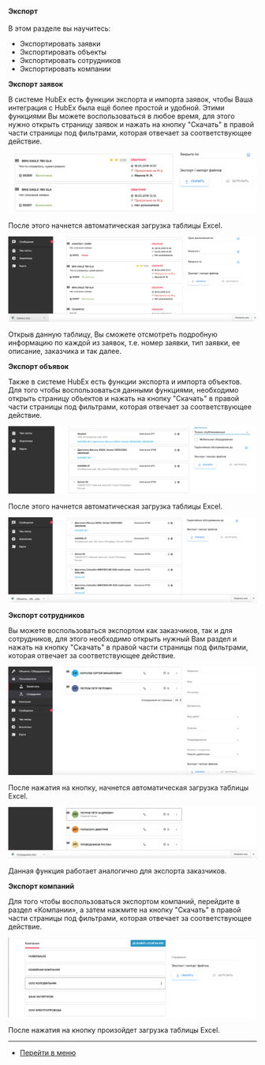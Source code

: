 #### Экспорт
В этом разделе вы научитесь:
- Экспортировать заявки
- Экспортировать объекты
- Экспортировать сотрудников
- Экспортировать компании

**Экспорт заявок**

В системе HubEx есть функции экспорта и импорта заявок, чтобы Ваша интеграция с HubEx была ещё более простой и удобной. Этими функциями Вы можете воспользоваться в любое время, для этого нужно открыть страницу заявок и нажать на кнопку "Скачать" в правой части страницы под фильтрами, которая отвечает за соответствующее действие.

![exptick1.png](/attachments/images/FAQ/USER/Export/exptick1.png)

После этого начнется автоматическая загрузка таблицы Excel.

![exptick2.png](/attachments/images/FAQ/USER/Export/exptick2.png)

Открыв данную таблицу, Вы сможете отсмотреть подробную информацию по каждой из заявок, т.е. номер заявки, тип заявки, ее описание, заказчика и так далее.

**Экспорт объявок**

Также в системе HubEx есть функции экспорта и импорта объектов. Для того чтобы воспользоваться данными функциями, необходимо открыть страницу объектов и нажать на кнопку "Скачать" в правой части страницы под фильтрами, которая отвечает за соответствующее действие.

![expobj1.png](/attachments/images/FAQ/USER/Export/expobj1.png)

После этого начнется автоматическая загрузка таблицы Excel.

![expobj.png](/attachments/images/FAQ/USER/Export/expobj2.png)


**Экспорт сотрудников**

Вы можете воспользоваться экспортом как заказчиков, так и для сотрудников, для этого необходимо открыть нужный Вам раздел и нажать на кнопку "Скачать" в правой части страницы под фильтрами, которая отвечает за соответствующее действие.

![expuser1.png](/attachments/images/FAQ/USER/Export/expuser1.png)

После нажатия на кнопку, начнется автоматическая загрузка таблицы Excel.

![expuser2.png](/attachments/images/FAQ/USER/Export/expuser2.png)

Данная функция работает аналогично для экспорта заказчиков.

**Экспорт компаний**

Для того чтобы воспользоваться экспортом компаний, перейдите в раздел «Компании», а затем нажмите на кнопку "Скачать" в правой части страницы под фильтрами, которая отвечает за соответствующее действие.

![expcomp1.png](/attachments/images/FAQ/USER/Export/expcomp1.png)

После нажатия на кнопку произойдет загрузка таблицы Excel.



___
- [Перейти в меню](http://wiki.hubex.ru)
